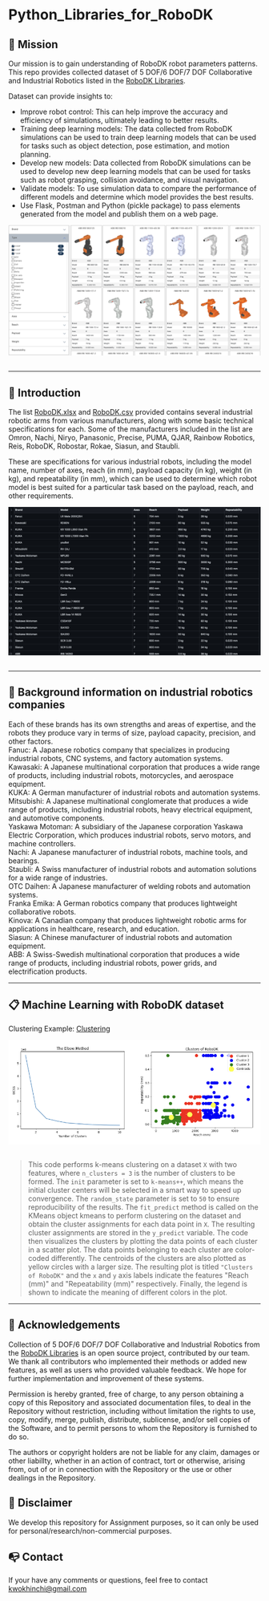 # Python_Libraries_for_RoboDK


## 📍 Mission
Our mission is to gain understanding of RoboDK robot parameters patterns. This repo provides collected dataset of 5 DOF/6 DOF/7 DOF Collaborative and Industrial Robotics listed in the [RoboDK Libraries](https://robodk.com/library). 

Dataset can provide insights to:
- Improve robot control: This can help improve the accuracy and efficiency of simulations, ultimately leading to better results.
- Training deep learning models: The data collected from RoboDK simulations can be used to train deep learning models that can be used for tasks such as object detection, pose estimation, and motion planning.
- Develop new models: Data collected from RoboDK simulations can be used to develop new deep learning models that can be used for tasks such as robot grasping, collision avoidance, and visual navigation.
- Validate models: To use simulation data to compare the performance of different models and determine which model provides the best results.
- Use Flask, Postman and Python (pickle package) to pass elements generated from the model and publish them on a web page.


<div align="center"><img src="https://github.com/HaleyKwok/Python_Libraries_for_RoboDK/blob/main/RoboDK.png" align="center" />
</div> 
<br>

--- 

## 🔆 Introduction

The list [RoboDK.xlsx](https://github.com/HaleyKwok/Python_Libraries_for_RoboDK/blob/main/RoboDK.xlsx) and [RoboDK.csv](https://github.com/HaleyKwok/Python_Libraries_for_RoboDK/blob/main/RoboDK.csv) provided contains several industrial robotic arms from various manufacturers, along with some basic technical specifications for each. Some of the manufacturers included in the list are Omron, Nachi, Niryo, Panasonic, Precise, PUMA, QJAR, Rainbow Robotics, Reis, RoboDK, Robostar, Rokae, Siasun, and Staubli.

These are specifications for various industrial robots, including the model name, number of axes, reach (in mm), payload capacity (in kg), weight (in kg), and repeatability (in mm), which can be used to determine which robot model is best suited for a particular task based on the payload, reach, and other requirements.


<div align="center"><img src="https://github.com/HaleyKwok/Python_Libraries_for_RoboDK/blob/main/RoboDKdataset.png" align="center" />
</div> 
<br>


---

## 📝 Background information on industrial robotics companies

Each of these brands has its own strengths and areas of expertise, and the robots they produce vary in terms of size, payload capacity, precision, and other factors.
<br>
Fanuc: A Japanese robotics company that specializes in producing industrial robots, CNC systems, and factory automation systems.
<br>
Kawasaki: A Japanese multinational corporation that produces a wide range of products, including industrial robots, motorcycles, and aerospace equipment.
<br>
KUKA: A German manufacturer of industrial robots and automation systems.
<br>
Mitsubishi: A Japanese multinational conglomerate that produces a wide range of products, including industrial robots, heavy electrical equipment, and automotive components.
<br>
Yaskawa Motoman: A subsidiary of the Japanese corporation Yaskawa Electric Corporation, which produces industrial robots, servo motors, and machine controllers.
<br>
Nachi: A Japanese manufacturer of industrial robots, machine tools, and bearings.
<br>
Staubli: A Swiss manufacturer of industrial robots and automation solutions for a wide range of industries.
<br>
OTC Daihen: A Japanese manufacturer of welding robots and automation systems.
<br>
Franka Emika: A German robotics company that produces lightweight collaborative robots.
<br>
Kinova: A Canadian company that produces lightweight robotic arms for applications in healthcare, research, and education.
<br>
Siasun: A Chinese manufacturer of industrial robots and automation equipment.
<br>
ABB: A Swiss-Swedish multinational corporation that produces a wide range of products, including industrial robots, power grids, and electrification products.
<br>

---
## 📋 Machine Learning with RoboDK dataset

Clustering Example: [Clustering](https://github.com/HaleyKwok/Python_Libraries_for_RoboDK/blob/main/Clustering.ipynb)

<div align="center"><img src="https://github.com/HaleyKwok/Python_Libraries_for_RoboDK/blob/main/Clustering.png" align="center" />
</div> 
<br>


> This code performs k-means clustering on a dataset `X` with two features, where `n_clusters = 3` is the number of clusters to be formed. The `init` parameter is set to `k-means++`, which means the initial cluster centers will be selected in a smart way to speed up convergence. The `random_state` parameter is set to `50` to ensure reproducibility of the results. The `fit_predict` method is called on the KMeans object kmeans to perform clustering on the dataset and obtain the cluster assignments for each data point in `X`. The resulting cluster assignments are stored in the `y_predict` variable. The code then visualizes the clusters by plotting the data points of each cluster in a scatter plot. The data points belonging to each cluster are color-coded differently. The centroids of the clusters are also plotted as yellow circles with a larger size. The resulting plot is titled `"Clusters of RoboDK"` and the `x` and `y` axis labels indicate the features "Reach (mm)" and "Repeatability (mm)" respectively. Finally, the legend is shown to indicate the meaning of different colors in the plot.

---

## 📖 Acknowledgements
Collection of 5 DOF/6 DOF/7 DOF Collaborative and Industrial Robotics from the [RoboDK Libraries](https://robodk.com/library) is an open source project, contributed by our team. We thank all contributors who implemented their methods or added new features, as well as users who provided valuable feedback. We hope for further implementation and improvement of these systems.

Permission is hereby granted, free of charge, to any person obtaining a copy of this Repository and associated documentation files, to deal in the Repository without restriction, including without limitation the rights to use, copy, modify, merge, publish, distribute, sublicense, and/or sell copies of the Software, and to permit persons to whom the Repository is furnished to do so.

The authors or copyright holders are not be liable for any claim, damages or other liabillty, whether in an action of contract, tort or otherwise, arising from, out of or in connection with the Repository or the use or other dealings in the Repository.


## 📢 Disclaimer
We develop this repository for Assignment purposes, so it can only be used for personal/research/non-commercial purposes.


## 📭 Contact
If your have any comments or questions, feel free to contact kwokhinchi@gmail.com 




